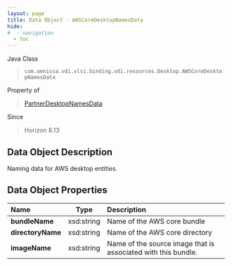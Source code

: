 ```yaml
---
layout: page
title: Data Object - AWSCoreDesktopNamesData
hide:
#  - navigation
  - toc
---
```






Java Class
> `com.omnissa.vdi.vlsi.binding.vdi.resources.Desktop.AWSCoreDesktopNamesData`

Property of
> [PartnerDesktopNamesData](vdi.resources.Desktop.PartnerDesktopNamesData.md#field_detail)

Since
> Horizon 8.13


## Data Object Description

Naming data for AWS desktop entities.

## Data Object Properties

 Name | Type | Description
:---|:---:|:---
**bundleName**|  xsd:string|  Name of the AWS core bundle
**directoryName**|  xsd:string|  Name of the AWS core directory
**imageName**|  xsd:string|  Name of the source image that is associated with this bundle.


 
